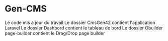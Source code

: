 # Gen-CMS
Le code mis à jour du travail
Le dossier CmsGen42 contient l'application Laravel
Le dossier Dashbord contient le tableau de bord
Le dossier Obuilder page-builder contient le Drag/Drop page builder
